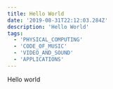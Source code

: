 ```yaml
---
title: Hello World
date: '2019-08-31T22:12:03.284Z'
description: 'Hello World'
tags:
  - 'PHYSICAL_COMPUTING'
  - 'CODE_OF_MUSIC'
  - 'VIDEO_AND_SOUND'
  - 'APPLICATIONS'
---
```


Hello world
